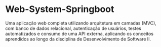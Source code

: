 # Web-System-Springboot
 Uma aplicação web completa utilizando arquitetura em camadas (MVC), com banco de dados relacional, autenticação de usuários, testes automatizados e consumo de uma API externa, aplicando os conceitos aprendidos ao longo da disciplina de Desenvolvimento de Software II.
